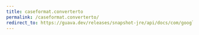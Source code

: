 ```yaml
---
title: caseformat.converterto
permalink: /caseformat.converterto/
redirect_to: https://guava.dev/releases/snapshot-jre/api/docs/com/google/common/base/CaseFormat.html#converterTo-com.google.common.base.CaseFormat-
---
```

